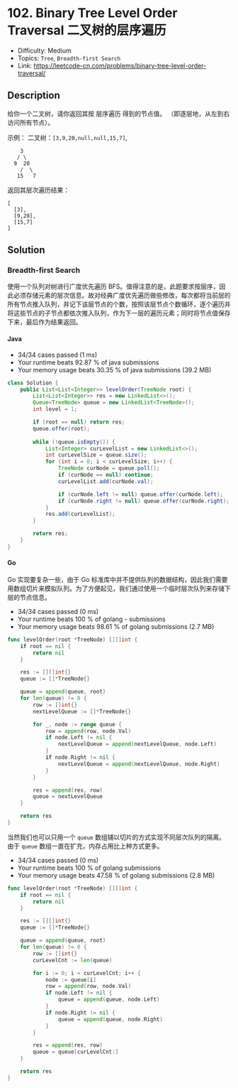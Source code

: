 # 102. Binary Tree Level Order Traversal 二叉树的层序遍历

- Difficulty: Medium
- Topics: `Tree`, `Breadth-first Search`
- Link: https://leetcode-cn.com/problems/binary-tree-level-order-traversal/

## Description

给你一个二叉树，请你返回其按 层序遍历 得到的节点值。 （即逐层地，从左到右访问所有节点）。

示例：
二叉树：`[3,9,20,null,null,15,7]`,
```
    3
   / \
  9  20
    /  \
   15   7
```
返回其层次遍历结果：
```
[
  [3],
  [9,20],
  [15,7]
]
```

## Solution

### Breadth-first Search

使用一个队列对树进行广度优先遍历 BFS。值得注意的是，此题要求按层序，因此必须存储元素的层次信息。故对经典广度优先遍历做些修改，每次都将当前层的所有节点推入队列，并记下该层节点的个数，按照该层节点个数循环，逐个遍历并将这些节点的子节点都依次推入队列，作为下一层的遍历元素；同时将节点值保存下来，最后作为结果返回。

#### Java

- 34/34 cases passed (1 ms)
- Your runtime beats 92.87 % of java submissions
- Your memory usage beats 30.35 % of java submissions (39.2 MB)

```java
class Solution {
    public List<List<Integer>> levelOrder(TreeNode root) {
        List<List<Integer>> res = new LinkedList<>();
        Queue<TreeNode> queue = new LinkedList<TreeNode>();
        int level = 1;

        if (root == null) return res;
        queue.offer(root);
        
        while (!queue.isEmpty()) {
            List<Integer> curLevelList = new LinkedList<>();
            int curLevelSize = queue.size();
            for (int i = 0; i < curLevelSize; i++) {
                TreeNode curNode = queue.poll();
                if (curNode == null) continue;
                curLevelList.add(curNode.val);

                if (curNode.left != null) queue.offer(curNode.left);
                if (curNode.right != null) queue.offer(curNode.right);
            }
            res.add(curLevelList);
        }

        return res;
    }
}
```

#### Go

Go 实现要复杂一些，由于 Go 标准库中并不提供队列的数据结构，因此我们需要用数组切片来模拟队列。为了方便起见，我们通过使用一个临时层次队列来存储下层的节点信息。

- 34/34 cases passed (0 ms)
- Your runtime beats 100 % of golang - submissions
- Your memory usage beats 98.61 % of golang submissions (2.7 MB)

```go
func levelOrder(root *TreeNode) [][]int {
	if root == nil {
		return nil
	}

	res := [][]int{}
	queue := []*TreeNode{}

	queue = append(queue, root)
	for len(queue) != 0 {
		row := []int{}
		nextLevelQueue := []*TreeNode{}

		for _, node := range queue {
			row = append(row, node.Val)
			if node.Left != nil {
				nextLevelQueue = append(nextLevelQueue, node.Left)
			}
			if node.Right != nil {
				nextLevelQueue = append(nextLevelQueue, node.Right)
			}
		}

		res = append(res, row)
		queue = nextLevelQueue
	}

	return res
}
```

当然我们也可以只用一个 `queue` 数组辅以切片的方式实现不同层次队列的隔离。由于 `queue` 数组一直在扩充，内存占用比上种方式更多。

- 34/34 cases passed (0 ms)
- Your runtime beats 100 % of golang submissions
- Your memory usage beats 47.58 % of golang submissions (2.8 MB)

```go
func levelOrder(root *TreeNode) [][]int {
	if root == nil {
		return nil
	}

	res := [][]int{}
	queue := []*TreeNode{}

	queue = append(queue, root)
	for len(queue) != 0 {
		row := []int{}
		curLevelCnt := len(queue)

		for i := 0; i < curLevelCnt; i++ {
			node := queue[i]
			row = append(row, node.Val)
			if node.Left != nil {
				queue = append(queue, node.Left)
			}
			if node.Right != nil {
				queue = append(queue, node.Right)
			}
		}

		res = append(res, row)
		queue = queue[curLevelCnt:]
	}

	return res
}
```